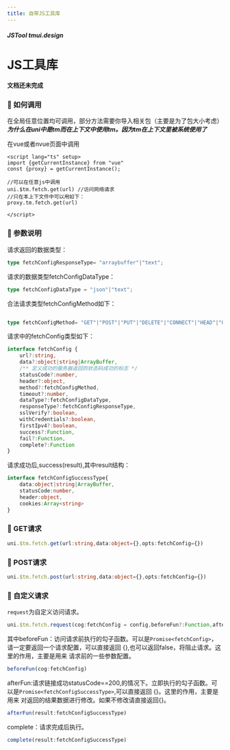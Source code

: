 ```yaml
---
title: 自带JS工具库
---
```


<dirtoc></dirtoc>

##### JSTool tmui.design

# JS工具库  <Badge type="danger" text="v3.0.5+" vertical="middle" />

**文档还未完成**

### :tada: 如何调用

在全局任意位置均可调用，部分方法需要你导入相关包（主要是为了包大小考虑）<br>
***为什么在uni中是$tm而在上下文中使用tm。因为$tm在上下文里被系统使用了***

在vue或者nvue页面中调用
```vue
<script lang="ts" setup>
import {getCurrentInstance} from "vue"
const {proxy} = getCurrentInstance();

//可以在任意js中调用
uni.$tm.fetch.get(url) //访问网络请求
//只在本上下文件中可以用如下：
proxy.tm.fetch.get(url)

</script>

```

### :tada: 参数说明
请求返回的数据类型：
```ts
type fetchConfigResponseType= "arraybuffer"|"text";
```
请求的数据类型fetchConfigDataType：
```ts
type fetchConfigDataType = "json"|"text";
```
合法请求类型fetchConfigMethod如下：
```ts

type fetchConfigMethod= "GET"|"POST"|"PUT"|"DELETE"|"CONNECT"|"HEAD"|"OPTIONS"|"TRACE";

```
请求中的fetchConfig类型如下：
```ts
interface fetchConfig {
    url?:string,
    data?:object|string|ArrayBuffer,
	/** 定义成功的服务器返回的状态码成功的标志 */
	statusCode?:number,
    header?:object,
    method?:fetchConfigMethod,
    timeout?:number,
    dataType?:fetchConfigDataType,
    responseType?:fetchConfigResponseType,
    sslVerify?:boolean,
    withCredentials?:boolean,
    firstIpv4?:boolean,
    success?:Function,
    fail?:Function,
    complete?:Function
}

```

请求成功后,success(result),其中result结构：
```ts
interface fetchConfigSuccessType{
    data:object|string|ArrayBuffer,
    statusCode:number,
    header:object,
    cookies:Array<string>
}
```

### :tada: GET请求
```ts
uni.$tm.fetch.get(url:string,data:object={},opts:fetchConfig={})

```
### :tada: POST请求
```ts
uni.$tm.fetch.post(url:string,data:object={},opts:fetchConfig={})

```
### :tada: 自定义请求
`request`为自定义访问请求。
```ts
uni.$tm.fetch.request(cog:fetchConfig = config,beforeFun?:Function,afterFun?:Function,complete?:Function)

```

其中beforeFun：访问请求前执行的勾子函数。可以是`Promise<fetchConfig>`，请一定要返回一个请求配置，可以直接返回 {},也可以返回false，将阻止请求。这里的作用，主要是用来
请求前的一些参数配置。
```ts
beforeFun(cog:fetchConfig)
```
afterFun:请求链接成功statusCode==200,的情况下。立即执行的勾子函数。可以是`Promise<fetchConfigSuccessType>`,可以直接返回 {}。这里的作用，主要是用来
对返回的结果数据进行修改。如果不修改请直接返回{}。
```ts
afterFun(result:fetchConfigSuccessType)
```
complete：请求完成后执行。
```ts
complete(result:fetchConfigSuccessType)
```

